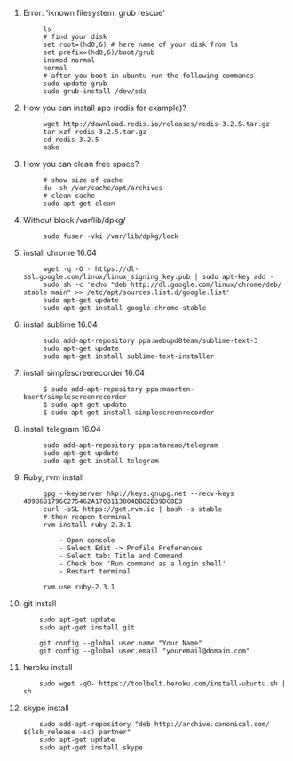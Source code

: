 1. Error: 'iknown filesystem. grub rescue'

            ls 
            # find your disk 
            set root=(hd0,6) # here name of your disk from ls
            set prefix=(hd0,6)/boot/grub
            insmod normal 
            normal 
            # after you boot in ubuntu run the following commands
            sudo update-grub
            sudo grub-install /dev/sda
2. How you can install app (redis for example)?
            
            wget http://download.redis.io/releases/redis-3.2.5.tar.gz
            tar xzf redis-3.2.5.tar.gz
            cd redis-3.2.5
            make
3. How you can clean free space?
            
            # show size of cache
            du -sh /var/cache/apt/archives
            # clean cache
            sudo apt-get clean
4. Without block /var/lib/dpkg/
            
            sudo fuser -vki /var/lib/dpkg/lock

5. install chrome 16.04
           
            wget -q -O - https://dl-ssl.google.com/linux/linux_signing_key.pub | sudo apt-key add - 
            sudo sh -c 'echo "deb http://dl.google.com/linux/chrome/deb/ stable main" >> /etc/apt/sources.list.d/google.list'
            sudo apt-get update 
            sudo apt-get install google-chrome-stable 
6. install sublime 16.04
            
            sudo add-apt-repository ppa:webupd8team/sublime-text-3
            sudo apt-get update
            sudo apt-get install sublime-text-installer
            
7. install simplescreerecorder 16.04

            $ sudo add-apt-repository ppa:maarten-baert/simplescreenrecorder
            $ sudo apt-get update
            $ sudo apt-get install simplescreenrecorder
8. install telegram 16.04
            
            sudo add-apt-repository ppa:atareao/telegram
            sudo apt-get update
            sudo apt-get install telegram
9. Ruby, rvm install
            
            gpg --keyserver hkp://keys.gnupg.net --recv-keys 409B6B1796C275462A1703113804BB82D39DC0E3
            curl -sSL https://get.rvm.io | bash -s stable
            # then reopen terminal
            rvm install ruby-2.3.1
                        
                - Open console
                - Select Edit -> Profile Preferences
                - Select tab: Title and Command
                - Check box 'Run command as a login shell'
                - Restart terminal

            rvm use ruby-2.3.1
10. git install 
            
            sudo apt-get update
            sudo apt-get install git
            
            git config --global user.name "Your Name"
            git config --global user.email "youremail@domain.com"
            
11. heroku install

            sudo wget -qO- https://toolbelt.heroku.com/install-ubuntu.sh | sh
12. skype install
            
            sudo add-apt-repository "deb http://archive.canonical.com/ $(lsb_release -sc) partner"
            sudo apt-get update
            sudo apt-get install skype
            
            
            
            
